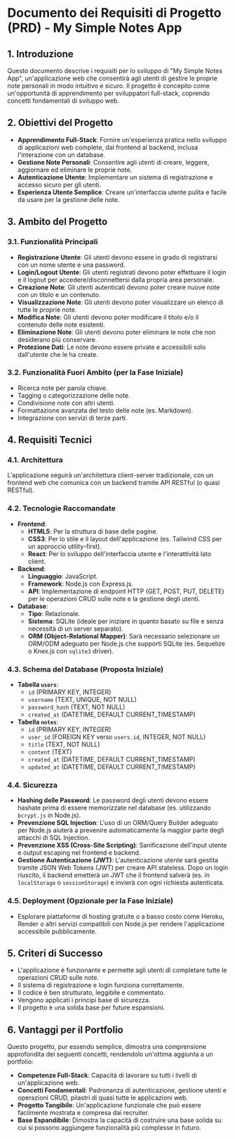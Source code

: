 # Documento dei Requisiti di Progetto (PRD) - My Simple Notes App

## 1. Introduzione

Questo documento descrive i requisiti per lo sviluppo di "My Simple Notes App", un'applicazione web che consentirà agli utenti di gestire le proprie note personali in modo intuitivo e sicuro. Il progetto è concepito come un'opportunità di apprendimento per sviluppatori full-stack, coprendo concetti fondamentali di sviluppo web.

## 2. Obiettivi del Progetto

- **Apprendimento Full-Stack**: Fornire un'esperienza pratica nello sviluppo di applicazioni web complete, dal frontend al backend, inclusa l'interazione con un database.
- **Gestione Note Personali**: Consentire agli utenti di creare, leggere, aggiornare ed eliminare le proprie note.
- **Autenticazione Utente**: Implementare un sistema di registrazione e accesso sicuro per gli utenti.
- **Esperienza Utente Semplice**: Creare un'interfaccia utente pulita e facile da usare per la gestione delle note.

## 3. Ambito del Progetto

### 3.1. Funzionalità Principali

- **Registrazione Utente**: Gli utenti devono essere in grado di registrarsi con un nome utente e una password.
- **Login/Logout Utente**: Gli utenti registrati devono poter effettuare il login e il logout per accedere/disconnettersi dalla propria area personale.
- **Creazione Note**: Gli utenti autenticati devono poter creare nuove note con un titolo e un contenuto.
- **Visualizzazione Note**: Gli utenti devono poter visualizzare un elenco di tutte le proprie note.
- **Modifica Note**: Gli utenti devono poter modificare il titolo e/o il contenuto delle note esistenti.
- **Eliminazione Note**: Gli utenti devono poter eliminare le note che non desiderano più conservare.
- **Protezione Dati**: Le note devono essere private e accessibili solo dall'utente che le ha create.

### 3.2. Funzionalità Fuori Ambito (per la Fase Iniziale)

- Ricerca note per parola chiave.
- Tagging o categorizzazione delle note.
- Condivisione note con altri utenti.
- Formattazione avanzata del testo delle note (es. Markdown).
- Integrazione con servizi di terze parti.

## 4. Requisiti Tecnici

### 4.1. Architettura

L'applicazione seguirà un'architettura client-server tradizionale, con un frontend web che comunica con un backend tramite API RESTful (o quasi RESTful).

### 4.2. Tecnologie Raccomandate

- **Frontend**:
    - **HTML5**: Per la struttura di base delle pagine.
    - **CSS3**: Per lo stile e il layout dell'applicazione (es. Tailwind CSS per un approccio utility-first).
    - **React**: Per lo sviluppo dell'interfaccia utente e l'interattività lato client.
- **Backend**:
    - **Linguaggio**: JavaScript.
    - **Framework**: Node.js con Express.js.
    - **API**: Implementazione di endpoint HTTP (GET, POST, PUT, DELETE) per le operazioni CRUD sulle note e la gestione degli utenti.
- **Database**:
    - **Tipo**: Relazionale.
    - **Sistema**: SQLite (ideale per iniziare in quanto basato su file e senza necessità di un server separato).
    - **ORM (Object-Relational Mapper)**: Sarà necessario selezionare un ORM/ODM adeguato per Node.js che supporti SQLite (es. Sequelize o Knex.js con `sqlite3` driver).

### 4.3. Schema del Database (Proposta Iniziale)

- **Tabella `users`**:
    - `id` (PRIMARY KEY, INTEGER)
    - `username` (TEXT, UNIQUE, NOT NULL)
    - `password_hash` (TEXT, NOT NULL)
    - `created_at` (DATETIME, DEFAULT CURRENT_TIMESTAMP)
- **Tabella `notes`**:
    - `id` (PRIMARY KEY, INTEGER)
    - `user_id` (FOREIGN KEY verso `users.id`, INTEGER, NOT NULL)
    - `title` (TEXT, NOT NULL)
    - `content` (TEXT)
    - `created_at` (DATETIME, DEFAULT CURRENT_TIMESTAMP)
    - `updated_at` (DATETIME, DEFAULT CURRENT_TIMESTAMP)

### 4.4. Sicurezza

- **Hashing delle Password**: Le password degli utenti devono essere hashate prima di essere memorizzate nel database (es. utilizzando `bcrypt.js` in Node.js).
- **Prevenzione SQL Injection**: L'uso di un ORM/Query Builder adeguato per Node.js aiuterà a prevenire automaticamente la maggior parte degli attacchi di SQL Injection.
- **Prevenzione XSS (Cross-Site Scripting)**: Sanificazione dell'input utente e output escaping nel frontend e backend.
- **Gestione Autenticazione (JWT)**: L'autenticazione utente sarà gestita tramite JSON Web Tokens (JWT) per creare API stateless. Dopo un login riuscito, il backend emetterà un JWT che il frontend salverà (es. in `localStorage` o `sessionStorage`) e invierà con ogni richiesta autenticata.

### 4.5. Deployment (Opzionale per la Fase Iniziale)

- Esplorare piattaforme di hosting gratuite o a basso costo come Heroku, Render o altri servizi compatibili con Node.js per rendere l'applicazione accessibile pubblicamente.

## 5. Criteri di Successo

- L'applicazione è funzionante e permette agli utenti di completare tutte le operazioni CRUD sulle note.
- Il sistema di registrazione e login funziona correttamente.
- Il codice è ben strutturato, leggibile e commentato.
- Vengono applicati i principi base di sicurezza.
- Il progetto è una solida base per future espansioni.

## 6. Vantaggi per il Portfolio

Questo progetto, pur essendo semplice, dimostra una comprensione approfondita dei seguenti concetti, rendendolo un'ottima aggiunta a un portfolio:

- **Competenze Full-Stack**: Capacità di lavorare su tutti i livelli di un'applicazione web.
- **Concetti Fondamentali**: Padronanza di autenticazione, gestione utenti e operazioni CRUD, pilastri di quasi tutte le applicazioni web.
- **Progetto Tangibile**: Un'applicazione funzionale che può essere facilmente mostrata e compresa dai recruiter.
- **Base Espandibile**: Dimostra la capacità di costruire una base solida su cui si possono aggiungere funzionalità più complesse in futuro.